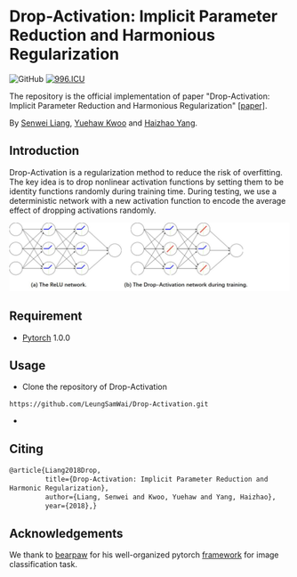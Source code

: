 # Drop-Activation: Implicit Parameter Reduction and Harmonious Regularization
![GitHub](https://img.shields.io/github/license/gbup-group/DIANet.svg)
[![996.ICU](https://img.shields.io/badge/link-996.icu-red.svg)](https://996.icu) 

The repository is the official implementation of paper "Drop-Activation: Implicit Parameter Reduction and Harmonious Regularization" [[paper]](https://arxiv.org/abs/1811.05850).

By [Senwei Liang](https://github.com/LeungSamWai), [Yuehaw Kwoo](https://www.google.com) and [Haizhao Yang](https://haizhaoyang.github.io/).

## Introduction
Drop-Activation is a regularization method to reduce the risk of overfitting. The key idea is to drop nonlinear activation functions by setting them to be identity functions randomly during training time. During testing, we use a deterministic network with a new activation function to encode the average effect of dropping activations randomly.

![image-w20](https://github.com/LeungSamWai/Drop-Activation/blob/master/images/fig-dropact.jpg)

## Requirement
* [Pytorch](https://pytorch.org/) 1.0.0

## Usage
* Clone the repository of Drop-Activation
```
https://github.com/LeungSamWai/Drop-Activation.git
```
* 

## Citing
```
@article{Liang2018Drop,
         title={Drop-Activation: Implicit Parameter Reduction and Harmonic Regularization},
         author={Liang, Senwei and Kwoo, Yuehaw and Yang, Haizhao},
         year={2018},}
```

## Acknowledgements
We thank to [bearpaw](https://github.com/bearpaw) for his well-organized pytorch [framework](https://github.com/bearpaw/pytorch-classification) for image classification task. 
